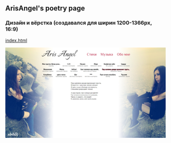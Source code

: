 ## ArisAngel's poetry page
### Дизайн и вёрстка (создавался для ширин 1200-1366px, 16:9)
[index.html](https://eugeneandrievsky.github.io/ArisAngel/index.html)<br>

![](Screenshot.jpg)
